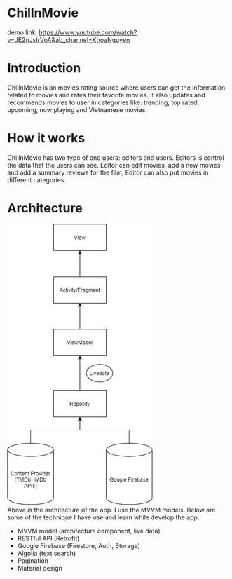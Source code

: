 # ChillnMovie
demo link: https://www.youtube.com/watch?v=JE2nJsIrVoA&ab_channel=KhoaNguyen
# Introduction
ChillnMovie is an movies rating source where users can get the information related to movies and rates their favorite movies. It also updates and recommends movies 
to user in categories like: trending, top rated, upcoming, now playing and Vietnamese movies.
# How it works
ChillnMovie has two type of end users: editors and users. Editors is control the data that the users can see. Editor can edit movies, add a new movies and add a summary
reviews for the film, Editor can also put movies in different categories.
# Architecture
![](Preview/architecture.png)\
Above is the architecture of the app. I use the MVVM models.
Below are some of the technique I have use and learn while develop the app.
* MVVM model (architecture component, live data)
* RESTful API (Retrofit)
* Google Firebase (Firestore, Auth, Storage)
* Algolia (text search)
* Pagination
* Material design

